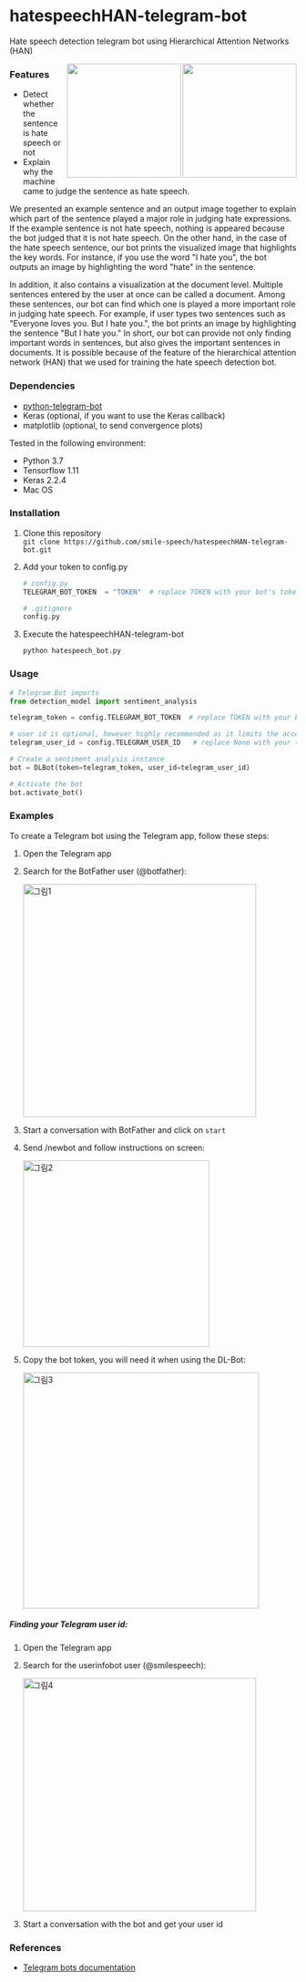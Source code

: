 # hatespeechHAN-telegram-bot

Hate speech detection telegram bot using Hierarchical Attention Networks (HAN)

<!--#![hatespeechbot](https://user-images.githubusercontent.com/53829167/95406020-5c936b00-0954-11eb-9ba7-f9110b95b2cb.png)-->
<div>
<img align="right" style="float: right;" width="200"src='https://user-images.githubusercontent.com/53829167/141665448-b7a9fe01-7637-46ed-ba05-f9558d31ad58.jpeg'>
 <img align="right" style="float: right;" width="200"src='https://user-images.githubusercontent.com/53829167/141665493-4eace6b8-c1ff-4436-9102-40f57dc41aea.jpeg'>

</div>

### Features

- Detect whether the sentence is hate speech or not
- Explain why the machine came to judge the sentence as hate speech.

We presented an example sentence and an output image together to explain which part of the sentence played a major role in judging hate expressions. If the example sentence is not hate speech, nothing is appeared because the bot judged that it is not hate speech. On the other hand, in the case of the hate speech sentence, our bot prints the visualized image that highlights the key words. For instance, if you use the word "I hate you", the bot outputs an image by highlighting the word "hate" in the sentence.

In addition, it also contains a visualization at the document level. Multiple sentences entered by the user at once can be called a document. Among these sentences, our bot can find which one is played a more important role in judging hate speech. For example, if user types two sentences such as "Everyone loves you. But I hate you.", the bot prints an image by highlighting the sentence "But I hate you." In short, our bot can provide not only finding important words in sentences, but also gives the important sentences in documents. It is possible because of the feature of the hierarchical attention network (HAN) that we used for training the hate speech detection bot.

### Dependencies

- [python-telegram-bot](https://github.com/python-telegram-bot/python-telegram-bot)
- Keras (optional, if you want to use the Keras callback)
- matplotlib (optional, to send convergence plots)

Tested in the following environment:

- Python 3.7
- Tensorflow 1.11
- Keras 2.2.4
- Mac OS

### Installation

1. Clone this repository  
   `git clone https://github.com/smile-speech/hatespeechHAN-telegram-bot.git`

2. Add your token to config.py

   ```python
   # config.py
   TELEGRAM_BOT_TOKEN  = "TOKEN"  # replace TOKEN with your bot's token

   # .gitignore
   config.py
   ```

3. Execute the hatespeechHAN-telegram-bot

   `python hatespeech_bot.py`

### Usage

```python
# Telegram Bot imports
from detection_model import sentiment_analysis

telegram_token = config.TELEGRAM_BOT_TOKEN  # replace TOKEN with your bot's token

# user id is optional, however highly recommended as it limits the access to you alone.
telegram_user_id = config.TELEGRAM_USER_ID   # replace None with your telegram user id (integer):

# Create a sentiment_analysis instance
bot = DLBot(token=telegram_token, user_id=telegram_user_id)

# Activate the bot
bot.activate_bot()
```

### Examples

To create a Telegram bot using the Telegram app, follow these steps:

1. Open the Telegram app
2. Search for the BotFather user (@botfather):

   <img width="409" alt="그림1" src="https://user-images.githubusercontent.com/53829167/95413397-45f60f80-0966-11eb-890a-82e0a6655029.png">

3. Start a conversation with BotFather and click on `start`

4. Send /newbot and follow instructions on screen:

   <img width="327" alt="그림2" src="https://user-images.githubusercontent.com/53829167/95407640-8fd7f900-0958-11eb-9933-d9e235ca7abf.png">

5. Copy the bot token, you will need it when using the DL-Bot:

   <img width="414" alt="그림3" src="https://user-images.githubusercontent.com/53829167/95407701-b7c75c80-0958-11eb-8b22-7e44fc62d341.png">

##### Finding your Telegram user id:

1. Open the Telegram app
2. Search for the userinfobot user (@smilespeech):

   <img width="409" alt="그림4" src="https://user-images.githubusercontent.com/53829167/95408618-d4649400-095a-11eb-9574-57af4db472c4.png">

3. Start a conversation with the bot and get your user id

### References

- [Telegram bots documentation](https://core.telegram.org/bots)
